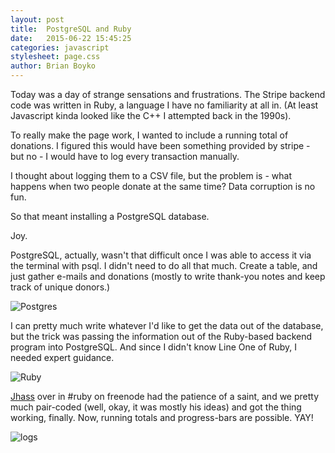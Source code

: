 ```yaml
---
layout: post
title:  PostgreSQL and Ruby
date:   2015-06-22 15:45:25
categories: javascript
stylesheet: page.css
author: Brian Boyko
---
```


Today was a day of strange sensations and frustrations.  The Stripe backend code was written in Ruby, a language I have no familiarity at all in. (At least Javascript kinda looked like the C++ I attempted back in the 1990s). 

To really make the page work, I wanted to include a running total of donations. I figured this would have been something provided by stripe - but no - I would have to log every transaction manually. <!-- break -->

I thought about logging them to a CSV file, but the problem is - what happens when two people donate at the same time? Data corruption is no fun. 

So that meant installing a PostgreSQL database. 

Joy. 

PostgreSQL, actually, wasn't that difficult once I was able to access it via the terminal with psql.  I didn't need to do all that much. Create a table, and just gather e-mails and donations (mostly to write thank-you notes and keep track of unique donors.)

![Postgres](http://i.imgur.com/MxrHEIv.png) 

I can pretty much write whatever I'd like to get the data out of the database, but the trick was passing the information out of the Ruby-based backend program into PostgreSQL.  And since I didn't know Line One of Ruby, I needed expert guidance. 

![Ruby](http://imgur.com/fbtLx7zl.png)

[Jhass](https://github.com/jhass) over in #ruby on freenode had the patience of a saint, and we pretty much pair-coded (well, okay, it was mostly his ideas) and got the thing working, finally.  Now, running totals and progress-bars are possible. YAY!

![logs](http://i.imgur.com/lq6Rlfu.png)